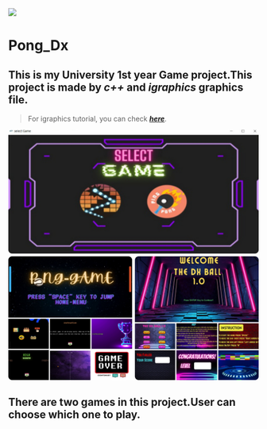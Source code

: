 <img src="https://img.shields.io/github/repo-size/whereisfarukk/Pong_Dx?color=%23FF0000&style=for-the-badge">


# Pong_Dx
## This is my University 1st year Game project.This project is made by *c++* and *igraphics* graphics file.
>For igraphics tutorial, you can check [***here***](https://www.youtube.com/watch?v=9NtOduwGeB4&list=PLKiZXxQe7OiDVNhkwgGZ6A6xW-zMbnSXb).


![This is an image](https://github.com/whereisfarukk/Photos/blob/main/FirstYearProjectPic/WholeScenarioOfGame.jpg)


## There are two games in this project.User can choose which one to play.

